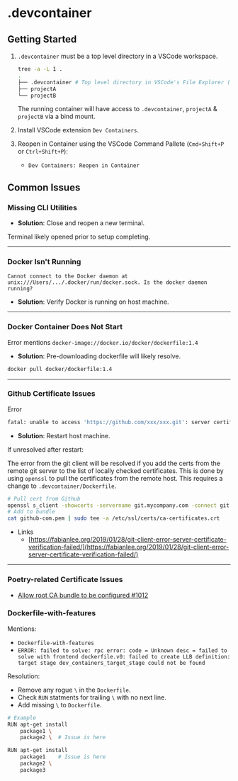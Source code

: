 # .devcontainer

## Getting Started

1. `.devcontainer` must be a top level directory in a VSCode workspace.

    ```bash
    tree -a -L 1 .
    .
    ├── .devcontainer # Top level directory in VSCode's File Explorer (Cmd+Shift+E)
    ├── projectA
    └── projectB
    ```

    The running container will have access to `.devcontainer`, `projectA` & `projectB` via a bind mount.
2. Install VSCode extension `Dev Containers`.
2. Reopen in Container using the VSCode Command Pallete (`Cmd+Shift+P` or `Ctrl+Shift+P`):
    - `Dev Containers: Reopen in Container`

## Common Issues

### Missing CLI Utilities

- **Solution**: Close and reopen a new terminal.

Terminal likely opened prior to setup completing.

***

### Docker Isn't Running

```
Cannot connect to the Docker daemon at unix:///Users/.../.docker/run/docker.sock. Is the docker daemon running?
```

- **Solution**: Verify Docker is running on host machine.

***

### Docker Container Does Not Start

Error mentions `docker-image://docker.io/docker/dockerfile:1.4`

- **Solution**: Pre-downloading dockerfile will likely resolve.

```bash
docker pull docker/dockerfile:1.4
```

***

### Github Certificate Issues

Error

```bash
fatal: unable to access 'https://github.com/xxx/xxx.git': server certificate verification failed. CAfile: none CRLfile: none
```

- **Solution**: Restart host machine.

If unresolved after restart:

The error from the git client will be resolved if you add the certs from the remote git server to the list of locally checked certificates. This is done by using `openssl` to pull the certificates from the remote host. This requires a change to `.devcontainer/Dockerfile`.

```bash
# Pull cert from Github
openssl s_client -showcerts -servername git.mycompany.com -connect git.mycompany.com:443 </dev/null 2>/dev/null | sed -n -e '/BEGIN\ CERTIFICATE/,/END\ CERTIFICATE/ p'  > git-mycompany-com.pem
# Add to bundle
cat github-com.pem | sudo tee -a /etc/ssl/certs/ca-certificates.crt
```

- Links
    - [https://fabianlee.org/2019/01/28/git-client-error-server-certificate-verification-failed/](https://fabianlee.org/2019/01/28/git-client-error-server-certificate-verification-failed/)

***

### Poetry-related Certificate Issues

- [Allow root CA bundle to be configured #1012](https://github.com/python-poetry/poetry/issues/1012)

### Dockerfile-with-features

Mentions:

- `Dockerfile-with-features`
- `ERROR: failed to solve: rpc error: code = Unknown desc = failed to solve with frontend dockerfile.v0: failed to create LLB definition: target stage dev_containers_target_stage could not be found`

Resolution:

- Remove any rogue `\` in the `Dockerfile`.
- Check `RUN` statments for trailing `\` with no next line.
- Add missing `\` to `Dockerfile`.

```bash
# Example
RUN apt-get install
    package1 \
    package2 \  # Issue is here

RUN apt-get install
    package1    # Issue is here
    package2 \
    package3
```
